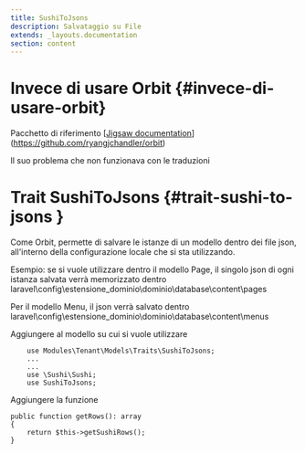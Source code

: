 ```yaml
---
title: SushiToJsons
description: Salvataggio su File
extends: _layouts.documentation
section: content
---
```


# Invece di usare Orbit {#invece-di-usare-orbit}

Pacchetto di riferimento [[Jigsaw documentation](https://github.com/ryangjchandler/orbit)](https://github.com/ryangjchandler/orbit)

Il suo problema che non funzionava con le traduzioni

# Trait SushiToJsons {#trait-sushi-to-jsons }

Come Orbit, permette di salvare le istanze di un modello dentro dei file json, all'interno della configurazione locale che si sta utilizzando.

Esempio: se si vuole utilizzare dentro il modello Page, il singolo json di ogni istanza salvata verrà memorizzato dentro laravel\config\estensione_dominio\dominio\database\content\pages  

Per il modello Menu, il json verrà salvato dentro laravel\config\estensione_dominio\dominio\database\content\menus  

Aggiungere al modello su cui si vuole utilizzare

```
    use Modules\Tenant\Models\Traits\SushiToJsons;
    ...
    ...
    use \Sushi\Sushi;
    use SushiToJsons;
```

Aggiungere la funzione

```
public function getRows(): array
{
    return $this->getSushiRows();
}
```